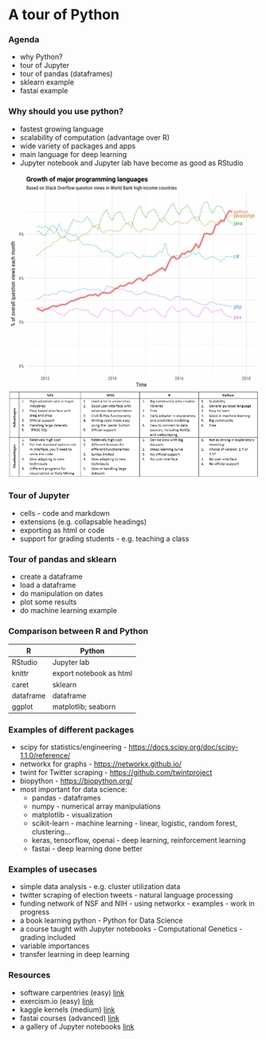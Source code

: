 # A tour of Python

### Agenda 

- why Python? 
- tour of Jupyter
- tour of pandas (dataframes)
- sklearn example
- fastai example

### Why should you use python? 

- fastest growing language
- scalability of computation (advantage over R)
- wide variety of packages and apps
- main language for deep learning
- Jupyter notebook and Jupyter lab have become as good as RStudio

![growth of languages](growth_major_languages.png)
![comparison main languages](table_comparing_languages.png)

### Tour of Jupyter

- cells - code and markdown
- extensions (e.g. collapsable headings)
- exporting as html or code
- support for grading students - e.g. teaching a class

### Tour of pandas and sklearn

- create a dataframe
- load a dataframe
- do manipulation on dates
- plot some results
- do machine learning example

### Comparison between R and Python

| R | Python |
|---|----|
| RStudio | Jupyter lab |
| knittr | export notebook as html |
| caret  | sklearn |
| dataframe | dataframe |
| ggplot | matplotlib; seaborn |

### Examples of different packages

- scipy for statistics/engineering - https://docs.scipy.org/doc/scipy-1.1.0/reference/
- networkx for graphs - https://networkx.github.io/
- twint for Twitter scraping - https://github.com/twintproject
- biopython - https://biopython.org/ 
- most important for data science: 
  - pandas - dataframes
  - numpy - numerical array manipulations
  - matplotlib - visualization 
  - scikit-learn - machine learning - linear, logistic, random forest, clustering... 
  - keras, tensorflow, openai - deep learning, reinforcement learning
  - fastai - deep learning done better

### Examples of usecases

- simple data analysis - e.g. cluster utilization data
- twitter scraping of election tweets - natural language processing
- funding network of NSF and NIH - using networkx - examples - work in progress
- a book learning python - Python for Data Science
- a course taught with Jupyter notebooks - Computational Genetics - grading included
- variable importances  
- transfer learning in deep learning

### Resources

- software carpentries (easy) [link](https://software-carpentry.org/lessons/)
- exercism.io   (easy) [link](https://exercism.io/tracks/python)
- kaggle kernels (medium) [link](https://www.kaggle.com/kernels)
- fastai courses (advanced) [link](https://www.fast.ai/)
- a gallery of Jupyter notebooks [link](https://github.com/jupyter/jupyter/wiki/A-gallery-of-interesting-Jupyter-Notebooks)



